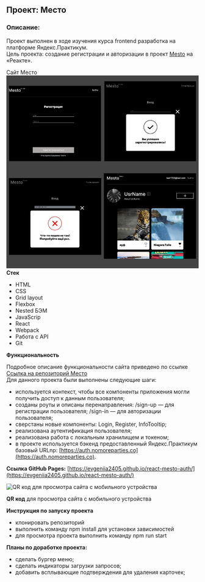 ## Проект: Место

### Описание:
Проект выполнен в ходе изучения курса frontend разработка на платформе Яндекс.Практикум.</br>
Цель проекта: создание регистрации и авторизации в проект [Mesto](https://github.com/Evgeniia2405/mesto-react) на «Реакте».

Сайт Место</br>
![](/src/images/img_readme_0.jpg)
**Стек**
- HTML
- CSS
- Grid layout
- Flexbox
- Nested БЭМ
- JavaScrip
- React
- Webpack
- Работа с API
- Git

**Функциональность**

Подробное описание функциональности сайта приведено по ссылке [Ссылка на репозиторий Место](https://github.com/Evgeniia2405/mesto)</br>
Для данного проекта были выполнены следующие шаги:
- используется контекст, чтобы все компоненты приложения могли получить доступ к данным пользователя;
- cозданы роуты и описаны перенаправления:
  /sign-up — для регистрации пользователя;
  /sign-in — для авторизации пользователя;
- cверстаны новые компоненты: Login, Register, InfoTooltip;
- реализована аутентификация пользователя;
- реализована работа с локальным хранилищем и токеном;
- в проекте используется бэкенд предоставленный Яндекс.Практикум базовый URLnp: [https://auth.nomoreparties.co](https://auth.nomoreparties.co).

**Ссылка GitHub Pages:**
[https://evgeniia2405.github.io/react-mesto-auth/](https://evgeniia2405.github.io/react-mesto-auth/)

![QR код для просмотра сайта с мобильного устройства](http://qrcoder.ru/code/?evgeniia2405.github.io%2Freact-mesto-auth%2F&4&0)

**QR код** для просмотра сайта с мобильного устройства

**Инструкция по запуску проекта**
- клонировать репозиторий
- выполнить команду npm install для установки зависимостей
- для просмотра проекта выполнить команду npm run start

**Планы по доработке проекта:**
- сделать бургер меню;
- сделать индикаторы загрузки запросов;
- добавить всплывающие подтверждения для удаления карточек; 
